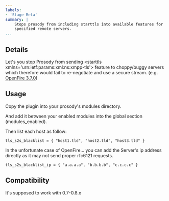 ```yaml
---
labels:
- 'Stage-Beta'
summary: |
    Stops prosody from including starttls into available features for
    specified remote servers.
...
```


Details
-------

Let's you stop Prosody from sending \<starttls
xmlns='urn:ietf:params:xml:ns:xmpp-tls'\> feature to choppy/buggy
servers which therefore would fail to re-negotiate and use a secure
stream. (e.g. [OpenFire
3.7.0](http://issues.igniterealtime.org/browse/OF-405))

Usage
-----

Copy the plugin into your prosody's modules directory.

And add it between your enabled modules into the global section
(modules\_enabled).

Then list each host as follow:

    tls_s2s_blacklist = { "host1.tld", "host2.tld", "host3.tld" }

In the unfortunate case of OpenFire... you can add the Server's ip
address directly as it may not send proper rfc6121 requests.

    tls_s2s_blacklist_ip = { "a.a.a.a", "b.b.b.b", "c.c.c.c" }

Compatibility
-------------

It's supposed to work with 0.7-0.8.x
